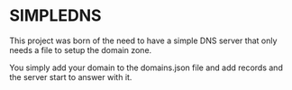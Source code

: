 # SIMPLEDNS

This project was born of the need to have a simple DNS server that only needs a file to setup the domain zone.

You simply add your domain to the domains.json file and add records and the server start to answer with it.

